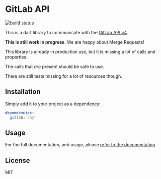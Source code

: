 # GitLab API

[![build status](https://gitlab.com/exitlive/gitlab-dart/badges/master/build.svg)](https://gitlab.com/exitlive/gitlab-dart/commits/master)

This is a dart library to communicate with the [GitLab API v4](https://docs.gitlab.com/ee/api/README.html).

**This is still work in progress.** We are happy about Merge Requests!

This library is already in production use, but it is missing a lot of calls and properties.

The calls that *are* present should be safe to use.

There are still tests missing for a lot of resources though.

## Installation

Simply add it to your project as a dependency:

```yaml
dependencies:
  gitlab: any
```

## Usage

For the full documentation, and usage, please
[refer to the documentation](http://exitlive.gitlab.io/gitlab-dart/exitlive.gitlab/exitlive.gitlab-library.html).

## License

MIT